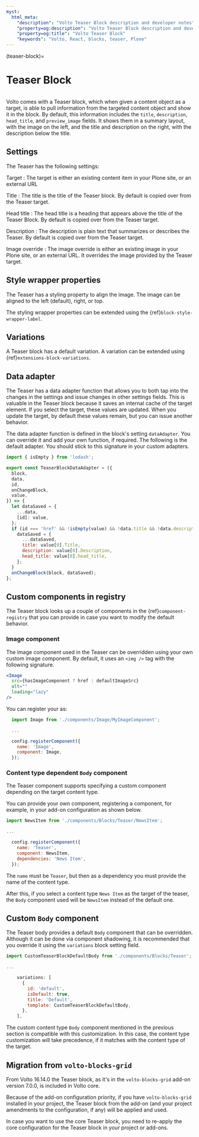 ```yaml
---
myst:
  html_meta:
    "description": "Volto Teaser Block description and developer notes"
    "property=og:description": "Volto Teaser Block description and developer notes"
    "property=og:title": "Volto Teaser Block"
    "keywords": "Volto, React, blocks, teaser, Plone"
---
```


(teaser-block)=

# Teaser Block

```{versionadded} Volto 16.14.0
```

Volto comes with a Teaser block, which when given a content object as a target, is able to pull information from the targeted content object and show it in the block.
By default, this information includes the `title`, `description`, `head_title`, and `preview_image` fields.
It shows them in a summary layout, with the image on the left, and the title and description on the right, with the description below the title.

## Settings

The Teaser has the following settings:

Target
: The target is either an existing content item in your Plone site, or an external URL

Title
: The title is the title of the Teaser block.
By default is copied over from the Teaser target.

Head title
: The head title is a heading that appears above the title of the Teaser Block.
By default is copied over from the Teaser target.

Description
: The description is plain text that summarizes or describes the Teaser.
By default is copied over from the Teaser target.

Image override
: The image override is either an existing image in your Plone site, or an external URL.
It overrides the image provided by the Teaser target.

## Style wrapper properties

The Teaser has a styling property to align the image.
The image can be aligned to the left (default), right, or top.

The styling wrapper properties can be extended using the {ref}`block-style-wrapper-label`.

## Variations

A Teaser block has a default variation.
A variation can be extended using {ref}`extensions-block-variations`.

## Data adapter

The Teaser has a data adapter function that allows you to both tap into the changes in the settings and issue changes in other settings fields.
This is valuable in the Teaser block because it saves an internal cache of the target element.
If you select the target, these values are updated.
When you update the target, by default these values remain, but you can issue another behavior.

The data adapter function is defined in the block's setting `dataAdapter`.
You can override it and add your own function, if required.
The following is the default adapter.
You should stick to this signature in your custom adapters.

```js
import { isEmpty } from 'lodash';

export const TeaserBlockDataAdapter = ({
  block,
  data,
  id,
  onChangeBlock,
  value,
}) => {
  let dataSaved = {
    ...data,
    [id]: value,
  };
  if (id === 'href' && !isEmpty(value) && !data.title && !data.description) {
    dataSaved = {
      ...dataSaved,
      title: value[0].Title,
      description: value[0].Description,
      head_title: value[0].head_title,
    };
  }
  onChangeBlock(block, dataSaved);
};
```

## Custom components in registry

The Teaser block looks up a couple of components in the {ref}`component-registry` that you can provide in case you want to modify the default behavior.

### Image component

The image component used in the Teaser can be overridden using your own custom image component.
By default, it uses an `<img />` tag with the following signature.

```jsx
<Image
  src={hasImageComponent ? href : defaultImageSrc}
  alt=""
  loading="lazy"
/>
```

You can register your as:

```js
  import Image from './components/Image/MyImageComponent';

  ...

  config.registerComponent({
    name: 'Image',
    component: Image,
  });
```

### Content type dependent `Body` component

The Teaser component supports specifying a custom component depending on the target content type.

You can provide your own component, registering a component, for example, in your add-on configuration as shown below.

```js
import NewsItem from './components/Blocks/Teaser/NewsItem';

...

  config.registerComponent({
    name: 'Teaser',
    component: NewsItem,
    dependencies: 'News Item',
  });
```

The `name` must be `Teaser`, but then as a dependency you must provide the name of the content type.

After this, if you select a content type `News Item` as the target of the teaser, the `Body` component used will be `NewsItem` instead of the default one.

## Custom `Body` component

The Teaser body provides a default `Body` component that can be overridden.
Although it can be done via component shadowing, it is recommended that you override it using the `variations` block setting field.

```js
import CustomTeaserBlockDefaultBody from './components/Blocks/Teaser';

...

    variations: [
      {
        id: 'default',
        isDefault: true,
        title: 'Default',
        template: CustomTeaserBlockDefaultBody,
      },
    ],
```

The custom content type `Body` component mentioned in the previous section is compatible with this customization.
In this case, the content type customization will take precedence, if it matches with the content type of the target.

## Migration from `volto-blocks-grid`

From Volto 16.14.0 the Teaser block, as it's in the `volto-blocks-grid` add-on version 7.0.0, is included in Volto core.

Because of the add-on configuration priority, if you have `volto-blocks-grid` installed in your project, the Teaser block from the add-on (and your project amendments to the configuration, if any) will be applied and used.

In case you want to use the core Teaser block, you need to re-apply the core configuration for the Teaser block in your project or add-ons.
